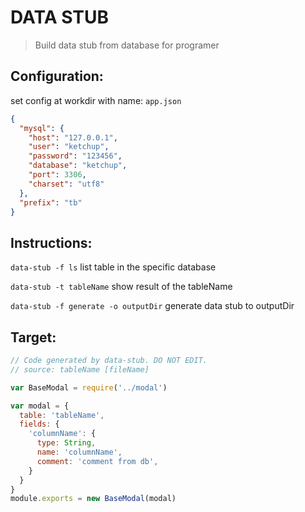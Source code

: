 # DATA STUB

> Build data stub from database for programer

## Configuration:
set config at workdir with name: `app.json`

```json
{
  "mysql": {
    "host": "127.0.0.1",
    "user": "ketchup",
    "password": "123456",
    "database": "ketchup",
    "port": 3306,
    "charset": "utf8"
  },
  "prefix": "tb"
}
```

## Instructions:

`data-stub -f ls` list table in the specific database

`data-stub -t tableName` show result of the tableName

`data-stub -f generate -o outputDir` generate data stub to outputDir

## Target:

```javascript
// Code generated by data-stub. DO NOT EDIT.
// source: tableName [fileName]

var BaseModal = require('../modal')

var modal = {
  table: 'tableName',
  fields: {
    'columnName': {
      type: String,
      name: 'columnName',
      comment: 'comment from db',
    }
  }
}
module.exports = new BaseModal(modal)

```
